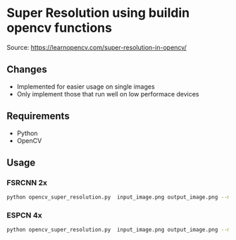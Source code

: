 # Super Resolution using buildin opencv functions

Source: <https://learnopencv.com/super-resolution-in-opencv/>

## Changes

-   Implemented for easier usage on single images
-   Only implement those that run well on low performace devices

## Requirements

-   Python
-   OpenCV

## Usage

### FSRCNN 2x

```bash
python opencv_super_resolution.py  input_image.png output_image.png --method FSRCNN --scale 2
```

### ESPCN 4x

```bash
python opencv_super_resolution.py  input_image.png output_image.png --method ESPCN --scale 4
```
